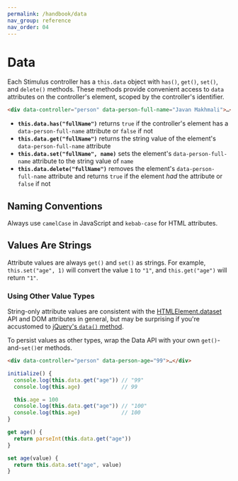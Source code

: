 ```yaml
---
permalink: /handbook/data
nav_group: reference
nav_order: 04
---
```


# Data

Each Stimulus controller has a `this.data` object with `has()`, `get()`, `set()`, and `delete()` methods. These methods provide convenient access to `data` attributes on the controller's element, scoped by the controller's identifier.

```html
<div data-controller="person" data-person-full-name="Javan Makhmali">…</div>
```

* **`this.data.has("fullName")`** returns `true` if the controller's element has a `data-person-full-name` attribute or `false` if not
* **`this.data.get("fullName")`** returns the string value of the element's `data-person-full-name` attribute
* **`this.data.set("fullName", name)`** sets the element's `data-person-full-name` attribute to the string value of `name`
* **`this.data.delete("fullName")`** removes the element's `data-person-full-name` attribute and returns `true` if the element *had* the attribute or `false` if not

## Naming Conventions

Always use `camelCase` in JavaScript and `kebab-case` for HTML attributes.

## Values Are Strings

Attribute values are always `get()` and `set()` as strings. For example, `this.set("age", 1)` will convert the value `1` to `"1"`, and `this.get("age")` will return `"1"`.

### Using Other Value Types

String-only attribute values are consistent with the [HTMLElement.dataset
](https://developer.mozilla.org/en-US/docs/Web/API/HTMLElement/dataset) API and DOM attributes in general, but may be surprising if you're accustomed to [jQuery's `data()` method](https://api.jquery.com/jquery.data/).

To persist values as other types, wrap the Data API with your own `get()`-and-`set()`er methods.

```html
<div data-controller="person" data-person-age="99">…</div>
```

```js
initialize() {
  console.log(this.data.get("age")) // "99"
  console.log(this.age)             // 99

  this.age = 100
  console.log(this.data.get("age")) // "100"
  console.log(this.age)             // 100
}

get age() {
  return parseInt(this.data.get("age"))
}

set age(value) {
  return this.data.set("age", value)
}
```
